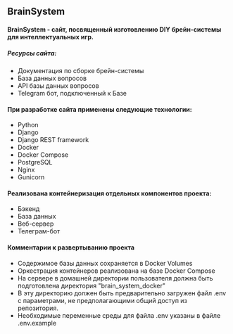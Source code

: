## BrainSystem

#### BrainSystem - сайт, посвященный изготовлению DIY брейн-системы для интеллектуальных игр.

##### Ресурсы сайта:

- Документация по сборке брейн-системы
- База данных вопросов
- API базы данных вопросов
- Telegram бот, подключенный к Базе

#### При разработке сайта применены следующие технологии:
- Python
- Django
- Django REST framework
- Docker
- Docker Compose
- PostgreSQL
- Nginx
- Gunicorn

#### Реализована контейнеризация отдельных компонентов проекта:
- Бэкенд
- База данных
- Веб-сервер
- Телеграм-бот

#### Комментарии к развертыванию проекта
- Содержимое базы данных сохраняется в Docker Volumes
- Оркестрация контейнеров реализована на базе Docker Compose
- На сервере в домашней директории пользователя должна быть подготовлена директория "brain_system_docker"
- В эту директорию должен быть предварительно загружен файл .env с параметрами, не предполагающими общий доступ из репозитория.
- Необходимые переменные среды для файла .env указаны в файле .env.example
